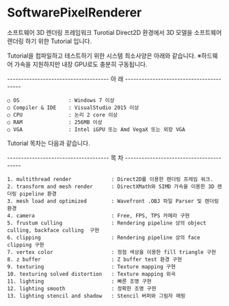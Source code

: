 # SoftwarePixelRenderer
소프트웨어 3D 렌더링 프레임워크 Turotial
Direct2D 환경에서 3D 모델을 소프트웨어 렌더링 하기 위한 Tutorial 입니다.

Tutorial을 컴파일하고 테스트하기 위한 시스템 최소사양은 아래와 같습니다.
※하드웨어 가속을 지원하지만 내장 GPU로도 충분히 구동됩니다.

------------------------------------- 아 래 ----------------------------------------

    ○ OS                : Windows 7 이상
    ○ Compiler & IDE    : VisualStudio 2015 이상 
    ○ CPU               : 논리 2 core 이상
    ○ RAM               : 256MB 이상
    ○ VGA               : Intel iGPU 또는 Amd VegaX 또는 외장 VGA




Tutorial 목차는 다음과 같습니다.

------------------------------------- 목 차 ----------------------------------------

    1. multithread render             : Direct2D를 이용한 렌더링 프레임 워크.
    2. transform and mesh render      : DirectXMath와 SIMD 가속을 이용한 3D 렌더링 pipeline 환경
    3. mesh load and optimized        : Wavefront .OBJ 파일 Parser 및 렌더링 환경
    4. camera                         : Free, FPS, TPS 카메라 구현
    5. frustum culling                : Rendering pipeline 상의 object culling, backface culling  구현
    6. clipping                       : Rendering pipeline 상의 face clipping 구현
    7. vertex color                   : 정점 색상을 이용한 fill triangle 구현
    8. z buffer                       : Z buffer test 환경 구현
    9. texturing                      : Texture mapping 구현
    10. texturing solved distortion   : Texture mapping 외곡
    11. lighting                      : 빠른 조명 구현
    12. lighting smooth               : 정확한 조명 구현
    13. lighting stencil and shadow   : Stencil 버퍼와 그림자 매핑
    
